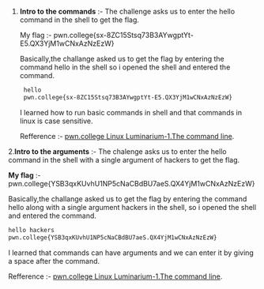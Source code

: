 1. **Intro to the commands** :-
     The challenge asks us to enter the hello command in the shell to get the flag.

     My flag :- pwn.college{sx-8ZC15Stsq73B3AYwgptYt-E5.QX3YjM1wCNxAzNzEzW}
   
     Basically,the challange asked us to get the flag by entering the command hello in the shell so i opened the shell and entered the command.
     ```bash
      hello
      pwn.college{sx-8ZC15Stsq73B3AYwgptYt-E5.QX3YjM1wCNxAzNzEzW}
     ```
   
     I learned how to run basic commands in shell and that commands in linux is case sensitive.

     Refference :- [pwn.college Linux Luminarium-1.The command line](https://youtu.be/g_85EVO3IC0?list=PL-ymxv0nOtqqRAz1x90vxNbhmSkeYxHVC).


2.**Intro to the arguments** :-
    The chalenge asks us to enter the hello command in the shell with a single argument of hackers to get the flag.

   **My flag** :-pwn.college{YSB3qxKUvhU1NP5cNaCBdBU7aeS.QX4YjM1wCNxAzNzEzW}
 
   Basically,the challange asked us to get the flag by entering the command hello along with a single argument hackers in the shell, so i opened the shell and entered the command.
   ```bash
   hello hackers
   pwn.college{YSB3qxKUvhU1NP5cNaCBdBU7aeS.QX4YjM1wCNxAzNzEzW}
   ```
   I learned that commands can have arguments and we can enter it by giving a space after the command.

   Refference :- [pwn.college Linux Luminarium-1.The command line](https://youtu.be/g_85EVO3IC0?list=PL-ymxv0nOtqqRAz1x90vxNbhmSkeYxHVC).

    
